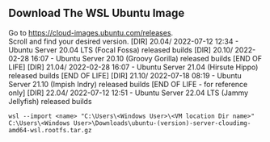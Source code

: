 
## Download The WSL Ubuntu Image  
Go to https://cloud-images.ubuntu.com/releases.  
Scroll and find your desired version.
[DIR] 20.04/                  2022-07-12 12:34    -   Ubuntu Server 20.04 LTS (Focal Fossa) released builds
[DIR] 20.10/                  2022-02-28 16:07    -   Ubuntu Server 20.10 (Groovy Gorilla) released builds [END OF LIFE]
[DIR] 21.04/                  2022-02-28 16:07    -   Ubuntu Server 21.04 (Hirsute Hippo) released builds [END OF LIFE]
[DIR] 21.10/                  2022-07-18 08:19    -   Ubuntu Server 21.10 (Impish Indry) released builds [END OF LIFE - for reference only]
[DIR] 22.04/                  2022-07-12 12:51    -   Ubuntu Server 22.04 LTS (Jammy Jellyfish) released builds
```
wsl --import <name> "C:\Users\<Windows User>\<VM location Dir name>" C:\Users\<Windows User>\Downloads\ubuntu-(version)-server-cloudimg-amd64-wsl.rootfs.tar.gz
```
